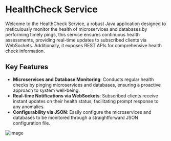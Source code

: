 # HealthCheck Service

Welcome to the HealthCheck Service, a robust Java application designed to meticulously monitor the health of microservices and databases by performing timely pings, this service ensures continuous health assessments, providing real-time updates to subscribed clients via WebSockets. Additionally, it exposes REST APIs for comprehensive health check information.

## Key Features

- **Microservices and Database Monitoring**: Conducts regular health checks by pinging microservices and databases, ensuring a proactive approach to system well-being.
- **Real-time Notifications via WebSockets**: Subscribed clients receive instant updates on their health status, facilitating prompt response to any anomalies.
- **Configurability via JSON**: Easily configure the microservices and databases to be monitored through a straightforward JSON configuration file.


![image](https://github.com/jpothanc/healthcheck/assets/70871841/0c740c03-3600-485b-9f5f-5dc8da75b308)
